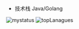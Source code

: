 - 技术栈 Java/Golang

![mystatus](https://github-readme-stats.vercel.app/api?username=xxsdmxd&show_icons=true&theme=vue-dark&count_private=true)
![topLanagues]()
